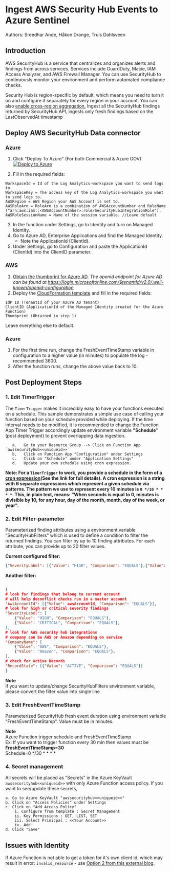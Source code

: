 # Ingest AWS Security Hub Events to Azure Sentinel

Authors: Sreedhar Ande, Håkon Drange, Truls Dahlsveen

## Introduction

AWS SecurityHub is a service that centralizes and organizes alerts and findings from across services. Services include GuardDuty, Macie, IAM Access Analyzer, and AWS Firewall Manager. You can use SecurityHub to continuously monitor your environment and perform automated compliance checks.  

Security Hub is region-specific by default, which means you need to turn it on and configure it separately for every region in your account. You can also [enable cross-region aggregation.](https://docs.aws.amazon.com/securityhub/latest/userguide/finding-aggregation.html)
Ingest all the SecurityHub findings returned by SecurityHub API, ingests only fresh findings based on the LastObservedAt timestamp

## Deploy AWS SecurityHub Data connector

### Azure

1. Click  "Deploy To Azure" (For both Commercial & Azure GOV)  
[![Deploy to Azure](https://aka.ms/deploytoazurebutton)](https://portal.azure.com/#create/Microsoft.Template/uri/https%3A%2F%2Fraw.githubusercontent.com%2FAzure%2FAzure-Sentinel%2Fmaster%2FDataConnectors%2FAWS-SecurityHubFindings%2Fazuredeploy_awssecurityhub.json)

2. Fill in the required fields:
```
WorkspaceId = Id of the Log Analytics-workspace you want to send logs to.
WorkspaceKey = The access key of the Log Analytics-workspace you want to send logs to.
AWSRegion = AWS Region your AWS Account is set to.
AWSRoleArn = RoleArn is a combination of AWSAccountNumber and RoleName ("arn:aws:iam::<AWSAccountNumber>:role/SecurityHubIntegrationRole").
AWSRoleSessionName = Name of the session variable. //Leave default
```
3. In the function under Settings, go to Identity and turn on Managed Identity.
4. Go to Azure AD, Enterprise Applications and find the Managed Identity. 
   * Note the ApplicationId (ClientId).
6. Under Settings, go to Configuration and paste the ApplicationId (ClientId) into the ClientID parameter.

### AWS

1. [Obtain the thumbprint for Azure AD](https://docs.aws.amazon.com/IAM/latest/UserGuide/id_roles_providers_create_oidc_verify-thumbprint.html).
*The openid endpoint for Azure AD can be found at https://login.microsoftonline.com/$tenantId/v2.0/.well-known/openid-configuration*
2. Deploy the [CloudFormation template](https://raw.githubusercontent.com/infernuxmonster/Azure-Sentinel/AWS-SecurityHub-AuthUpgrade/DataConnectors/AWS-SecurityHubFindings/CloudFormation.template.json) and fill in the required fields:
```
IdP ID (TenantId of your Azure AD tenant)
ClientID (ApplicationId of the Managed Identity created for the Azure Function)
Thumbprint (Obtained in step 1)
```
Leave everything else to default.

### Azure

1. For the first time run, change the FreshEventTimeStamp variable in configuration to a higher value (in minutes) to populate the log - recommended 3600.
2. After the function runs, change the above value back to 10.

## Post Deployment Steps

### 1. Edit TimerTrigger

The `TimerTrigger` makes it incredibly easy to have your functions executed on a schedule. This sample demonstrates a simple use case of calling your function based on your schedule provided while deploying. If the time interval needs to be modified, it is recommended to change the Function App Timer Trigger accordingly update environment variable **"Schedule**" (post deployment) to prevent overlapping data ingestion.

```
   a.	Go to your Resource Group --> Click on Function App `awssecurityhub<<uniqueid>>`
   b.	Click on Function App "Configuration" under Settings 
   c.	Click on "Schedule" under "Application Settings"
   d.	Update your own schedule using cron expression.
```

**Note: For a `TimerTrigger` to work, you provide a schedule in the form of a [cron expression](https://en.wikipedia.org/wiki/Cron#CRON_expression)(See the link for full details). A cron expression is a string with 6 separate expressions which represent a given schedule via patterns. The pattern we use to represent every 10 minutes is `0 */10 * * * *`. This, in plain text, means: "When seconds is equal to 0, minutes is divisible by 10, for any hour, day of the month, month, day of the week, or year".**
   
### 2. Edit Filter-parameter

Parameterized finding attributes using a environment variable "SecurityHubFilters" which is used to define a condition to filter the returned findings. You can filter by up to 10 finding attributes. For each attribute, you can provide up to 20 filter values.

**Current configured filter:**

 ```json 
 {"SeverityLabel": [{"Value": "HIGH", "Comparison": "EQUALS"},{"Value": "CRITICAL", "Comparison": "EQUALS"}],"RecordState": [{"Value": "ACTIVE", "Comparison": "EQUALS"}]}  
 ```
 
**Another filter:**

```json

{
# look for findings that belong to current account
# will help deconflict checks run in a master account
"AwsAccountId": [{"Value": awsAccountId, "Comparison": "EQUALS"}],
# look for high or critical severity findings
"SeverityLabel": [
	{"Value": "HIGH", "Comparison": "EQUALS"},
	{"Value": "CRITICAL", "Comparison": "EQUALS"},
],
# look for AWS security hub integrations
# company can be AWS or Amazon depending on service
"CompanyName": [
	{"Value": "AWS", "Comparison": "EQUALS"},
	{"Value": "Amazon", "Comparison": "EQUALS"},
],
# check for Active Records
"RecordState": [{"Value": "ACTIVE", "Comparison": "EQUALS"}]
}
```

**Note**  
If you want to update/change SecurityHubFilters environment variable, please convert the filter value into single line
   
### 3. Edit FreshEventTimeStamp

Parameterized SecurityHub fresh event duration using environment variable "FreshEventTimeStamp". Value must be in minutes.  
   
**Note**  
Azure Function trigger schedule and FreshEventTimeStamp  
Ex: If you want to trigger function every 30 min then values must be  
**FreshEventTimeStamp=30**  
Schedule=0 */30 * * * *  
   
      
### 4. Secret management

All secrets will be placed as "Secrets" in the Azure KeyVault `awssecurityhub<<uniqueid>>` with only Azure Function access policy. If you want to see/update these secrets,

```
a. Go to Azure KeyVault "awssecurityhub<<uniqueid>>"
b. Click on "Access Policies" under Settings
c. Click on "Add Access Policy"
	i. Configure from template : Secret Management
	ii. Key Permissions : GET, LIST, SET
	iii. Select Prinicpal : <<Your Account>>
	iv. Add
d. Click "Save"
```

## Issues with Identity

If Azure Function is not able to get a token for it's own client id, which may result in error: `invalid_resource` - use [Option 2 from this external blog](https://blog.identitydigest.com/azuread-access-aws/).
